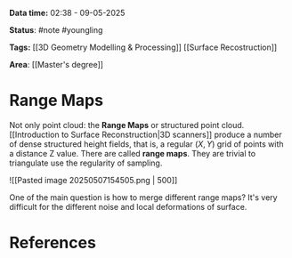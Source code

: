 **Data time:** 02:38 - 09-05-2025

**Status**: #note #youngling 

**Tags:** [[3D Geometry Modelling & Processing]] [[Surface Recostruction]]

**Area**: [[Master's degree]]
# Range Maps

Not only point cloud: the **Range Maps** or structured point cloud. [[Introduction to Surface Reconstruction|3D scanners]] produce a number of dense structured height fields, that is, a regular $(X,Y)$ grid of points with a distance Z value. There are called **range maps**. They are trivial to triangulate use the regularity of sampling.

![[Pasted image 20250507154505.png | 500]]

One of the main question is how to merge different range maps? It's very difficult for the different noise and local deformations of surface.
# References